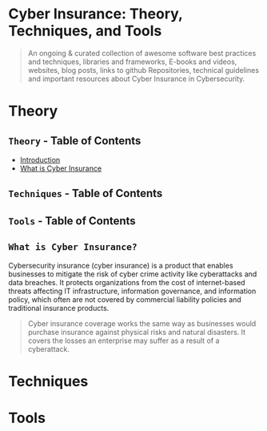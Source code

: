# Cyber Insurance: Theory, Techniques, and Tools
> An ongoing & curated collection of awesome software best practices and techniques, libraries and frameworks, E-books and videos, websites, blog posts, links to github Repositories, technical guidelines and important resources about Cyber Insurance in Cybersecurity.
> 
# Theory

## `Theory` - Table of Contents
- [Introduction](#introduction)
- [What is Cyber Insurance ](#what-is-cyber-insurance)
 
## `Techniques` - Table of Contents

## `Tools` - Table of Contents


##  `What is Cyber Insurance? `

Cybersecurity insurance (cyber insurance) is a product that enables businesses to mitigate the risk of cyber crime activity like cyberattacks and data breaches. It protects organizations from the cost of internet-based threats affecting IT infrastructure, information governance, and information policy, which often are not covered by commercial liability policies and traditional insurance products. 

> Cyber insurance coverage works the same way as businesses would purchase insurance against physical risks and natural disasters. It covers the losses an enterprise may suffer as a result of a cyberattack.

# Techniques


# Tools
